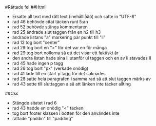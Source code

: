 #Rättade fel
##Html
* Ersatte all text med rätt text (inehåll åäö) och satte in "UTF-8"
* rad 46 behövde citat täcken runt 5:an
* rad 52 behövde stänga kommentaren
* rad 25 ändrade slut taggen från en h2 till h3
* ändrade listans "a" markering pär punkt till "li"
* rad 12 tog bort "center"
* rad 29 tog bort en ">" för det var en för många
* rad 29 tog bort nollorna så att det visar ett faktiskt år
* den andra listan hade sina li utanför ul taggen och en av li stavades lI
* rad 45 hade ingen p tagg
* rad 26 tog bort "px" (verkade onödig)
* rad 41 lade till en start p tagg för det saknades
* rad 28 satte hela paragrafen i samma rad så att slut taggen märks av
* rad 43 satte till sluttaggen a så att länken inte täcker allting

##Css
* Stängde sitatet i rad 6
* rad 43 hadde en onödig "<" täcken
* tog bort footer klassen i botten för den användes inte
* rättade "paddin" till "padding"